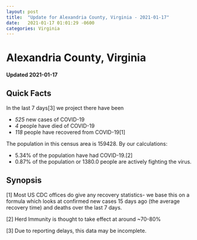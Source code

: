 ```yaml
---
layout: post
title:  "Update for Alexandria County, Virginia - 2021-01-17"
date:   2021-01-17 01:01:29 -0600
categories: Virginia
---
```


# Alexandria County, Virginia
#### Updated 2021-01-17

## Quick Facts

In the last 7 days[3] we project there have been
- *525* new cases of COVID-19
- *4* people have died of COVID-19
- *118* people have recovered from COVID-19[1]

The population in this census area is 159428. By our calculations:
- 5.34% of the population have had COVID-19.[2]
- 0.87% of the population or 1380.0 people are actively fighting the virus.

## Synopsis




[1] Most US CDC offices do give any recovery statistics- we base this on a formula which looks at confirmed new cases
15 days ago (the average recovery time) and deaths over the last 7 days.

[2] Herd Immunity is thought to take effect at around ~70-80%

[3] Due to reporting delays, this data may be incomplete.
 
    